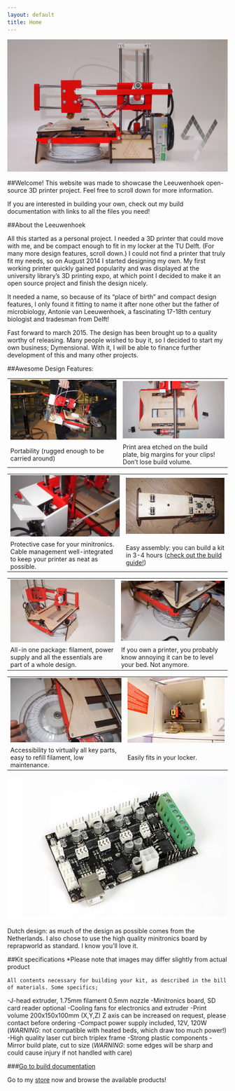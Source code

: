```yaml
---
layout: default
title: Home
---
```



![header](/imgs/header.jpg "header")

##Welcome!
This website was made to showcase the Leeuwenhoek open-source 3D printer project. Feel free to scroll down for more information. 

If you are interested in building your own, check out my build documentation with links to all the files you need!

##About the Leeuwenhoek

All this started as a personal project. I needed a 3D printer that could move with me, and be compact enough to fit in my locker at the TU Delft. (For many more design features, scroll down.)
I could not find a printer that truly fit my needs, so on August 2014 I started designing my own. My first working printer quickly gained popularity and was displayed at the university library’s 3D printing expo, at which point I decided to make it an open source project and finish the design nicely.

It needed a name, so because of its “place of birth” and compact design features, I only found it fitting to name it after none other but the father of microbiology, Antonie van Leeuwenhoek, a fascinating 17-18th century biologist and tradesman from Delft!

Fast forward to march 2015. The design has been brought up to a quality worthy of releasing. Many people wished to buy it, so I decided to start my own business; Dymensional. With it, I will be able to finance further development of this and many other projects.


##Awesome Design Features:

<table>
<tr>
     <td><img src="/imgs/portability.jpg" alt="Portability"></td>
     <td><img src="/imgs/printaera.jpg" alt="Print aera"></td>
</tr>
   <tr>
       <td>Portability (rugged enough to be carried around)</td>
       <td>Print area etched on the build plate, big margins for your clips! Don’t lose build volume.</td>
   </tr>
</table>
<table>
	<tr>
     <td><img src="/imgs/minitronic.jpg" alt="minitronic"></td>
     <td><img src="/imgs/assembly.jpg" alt="Build"></td>
</tr>
   <tr>
       <td>Protective case for your minitronics. Cable management well-integrated to keep your printer as neat as possible.</td>
       <td>Easy assembly: you can build a kit in 3-4 hours (<a href="http://dymensional.github.io/build/">check out the build guide!</a>)</td>
   </tr>
</table>
<table>
	<tr>
     <td><img src="/imgs/print1.jpg" alt="printer"></td>
     <td><img src="/imgs/print2.jpg" alt="printer"></td>
</tr>
   <tr>
       <td>All-in one package: filament, power supply and all the essentials are part of a whole design.</td>
       <td>If you own a printer, you probably know annoying it can be to level your bed. Not anymore.</td>
   </tr>
</table>
<table>
	<tr>
     <td><img src="/imgs/print3.jpg" alt="printer"></td>
     <td><img src="/imgs/locker.jpg" alt="locker"></td>
</tr>
   <tr>
       <td>Accessibility to virtually all key parts, easy to refill filament, low maintenance.</td>
       <td>Easily fits in your locker.</td>
   </tr>
</table>

![Mainboard](/imgs/mainboard.jpg "mainboard")

Dutch design: as much of the design as possible comes from the Netherlands. I also chose to use the high quality minitronics board by reprapworld as standard. I know you’ll love it.

##Kit specifications
*Please note that images may differ slightly from actual product

	All contents necessary for building your kit, as described in the bill of materials. Some specifics;

-J-head extruder, 1.75mm filament 0.5mm nozzle
-Minitronics board, SD card reader optional
-Cooling fans for electronics and extruder
-Print volume 200x150x100mm (X,Y,Z) Z axis can be increased on request, please contact before ordering
-Compact power supply included, 12V, 120W (*WARNING*: not compatible with heated beds, which draw too much power!)
-High quality laser cut birch triplex frame
-Strong plastic components
-Mirror build plate, cut to size (*WARNING*: some edges will be sharp and could cause injury if not handled with care)

###[Go to build documentation](http://dymensional.github.io/build/)


Go to my [store](http://dymensional.github.io/services/) now and browse the available products!
